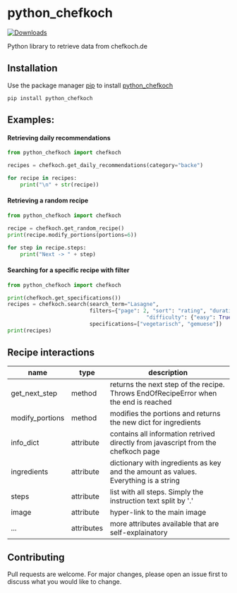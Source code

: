 # python_chefkoch
[![Downloads](https://pepy.tech/badge/python_chefkoch)](https://pepy.tech/project/python_chefkoch)

Python library to retrieve data from chefkoch.de

## Installation
Use the package manager [pip](https://pypi.org/) to install [python_chefkoch](https://pypi.org/project/python_chefkoch/)
```
pip install python_chefkoch
```

## Examples:

#### Retrieving daily recommendations
```python
from python_chefkoch import chefkoch

recipes = chefkoch.get_daily_recommendations(category="backe")

for recipe in recipes:
    print("\n" + str(recipe))
```

#### Retrieving a random recipe
```python
from python_chefkoch import chefkoch

recipe = chefkoch.get_random_recipe()
print(recipe.modify_portions(portions=6))

for step in recipe.steps:
    print("Next -> " + step)
```

#### Searching for a specific recipe with filter
```python
from python_chefkoch import chefkoch

print(chefkoch.get_specifications())
recipes = chefkoch.search(search_term="Lasagne",
                          filters={"page": 2, "sort": "rating", "duration": 30,
                                            "difficulty": {"easy": True, "medium": True, "hard": False}},
                          specifications=["vegetarisch", "gemuese"])
print(recipes)
```

## Recipe interactions

|name               |type      |description                                                                         |
|-------------------|----------|------------------------------------------------------------------------------------|
|get_next_step      |method    |returns the next step of the recipe. Throws EndOfRecipeError when the end is reached|
|modify_portions    |method    |modifies the portions and returns the new dict for ingredients                      |
|info_dict          |attribute |contains all information retrived directly from javascript from the chefkoch page   |
|ingredients        |attribute |dictionary with ingredients as key and the amount as values. Everything is a string |
|steps              |attribute |list with all steps. Simply the instruction text split by '.'                       |
|image              |attribute |hyper-link to the main image                                                        |
|...                |attributes|more attributes available that are self-explainatory                                |

## Contributing
Pull requests are welcome. For major changes, please open an issue first to discuss what you would like to change.
